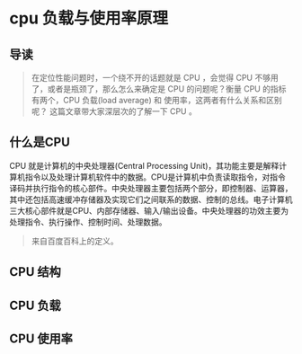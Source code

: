 # cpu 负载与使用率原理


## 导读
> 在定位性能问题时，一个绕不开的话题就是 CPU ，会觉得 CPU 不够用了，或者是瓶颈了，那么怎么来确定是 CPU 的问题呢？衡量 CPU 的指标有两个，CPU 负载(load average) 和 使用率，这两者有什么关系和区别呢？
>这篇文章带大家深层次的了解一下 CPU 。
>

## 什么是CPU
CPU 就是计算机的中央处理器(Central Processing Unit)，其功能主要是解释计算机指令以及处理计算机软件中的数据。CPU是计算机中负责读取指令，对指令译码并执行指令的核心部件。中央处理器主要包括两个部分，即控制器、运算器，其中还包括高速缓冲存储器及实现它们之间联系的数据、控制的总线。电子计算机三大核心部件就是CPU、内部存储器、输入/输出设备。中央处理器的功效主要为处理指令、执行操作、控制时间、处理数据。

> 来自百度百科上的定义。

## CPU 结构

## CPU 负载

## CPU 使用率



